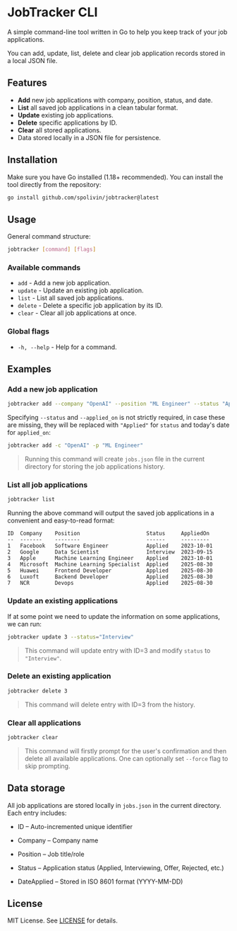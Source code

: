 # JobTracker CLI

A simple command-line tool written in Go to help you keep track of your job applications.  

You can add, update, list, delete and clear job application records stored in a local JSON file.  

## Features

- **Add** new job applications with company, position, status, and date.
- **List** all saved job applications in a clean tabular format.
- **Update** existing job applications.
- **Delete** specific applications by ID.
- **Clear** all stored applications.
- Data stored locally in a JSON file for persistence.

## Installation

Make sure you have Go installed (1.18+ recommended). You can install the tool directly from the repository:

```bash
go install github.com/spolivin/jobtracker@latest
```

## Usage 

General command structure:

```bash
jobtracker [command] [flags]
```

### Available commands

* `add` - Add a new job application.
* `update` - Update an existing job application.
* `list` - List all saved job applications.
* `delete` - Delete a specific job application by its ID.
* `clear` - Clear all job applications at once.

### Global flags

* `-h, --help` - Help for a command. 

## Examples

### Add a new job application

```bash
jobtracker add --company "OpenAI" --position "ML Engineer" --status "Applied" --applied_on "2025-08-26"
```

Specifying `--status` and `--applied_on` is not strictly required, in case these are missing, they will be replaced with `"Applied"` for `status` and today's date for `applied_on`:

```bash
jobtracker add -c "OpenAI" -p "ML Engineer"
```
> Running this command will create `jobs.json` file in the current directory for storing the job applications history.

### List all job applications

```bash
jobtracker list
```

Running the above command will output the saved job applications in a convenient and easy-to-read format:

```
ID  Company    Position                     Status     AppliedOn
--  -------    --------                     ------     ---------
1   Facebook   Software Engineer            Applied    2023-10-01
2   Google     Data Scientist               Interview  2023-09-15
3   Apple      Machine Learning Engineer    Applied    2023-10-01
4   Microsoft  Machine Learning Specialist  Applied    2025-08-30
5   Huawei     Frontend Developer           Applied    2025-08-30
6   Luxoft     Backend Developer            Applied    2025-08-30
7   NCR        Devops                       Applied    2025-08-30
```

### Update an existing applications

If at some point we need to update the information on some applications, we can run:

```bash
jobtracker update 3 --status="Interview"
```
> This command will update entry with ID=3 and modify `status` to `"Interview"`.

### Delete an existing application

```bash
jobtracker delete 3
```
> This command will delete entry with ID=3 from the history.

### Clear all applications

```bash
jobtracker clear
```
> This command will firstly prompt for the user's confirmation and then delete all available applications. One can optionally set `--force` flag to skip prompting.

## Data storage

All job applications are stored locally in `jobs.json` in the current directory. Each entry includes:

* ID – Auto-incremented unique identifier

* Company – Company name

* Position – Job title/role

* Status – Application status (Applied, Interviewing, Offer, Rejected, etc.)

* DateApplied – Stored in ISO 8601 format (YYYY-MM-DD)

## License

MIT License. See [LICENSE](./LICENSE) for details.
